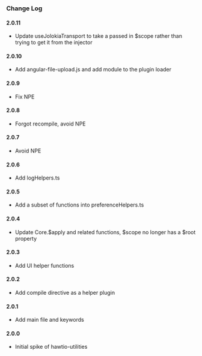 ### Change Log

#### 2.0.11
* Update useJolokiaTransport to take a passed in $scope rather than trying to get it from the injector

#### 2.0.10
* Add angular-file-upload.js and add module to the plugin loader

#### 2.0.9
* Fix NPE

#### 2.0.8
* Forgot recompile, avoid NPE

#### 2.0.7
* Avoid NPE

#### 2.0.6
* Add logHelpers.ts

#### 2.0.5
* Add a subset of functions into preferenceHelpers.ts

#### 2.0.4
* Update Core.$apply and related functions, $scope no longer has a $root property

#### 2.0.3
* Add UI helper functions

#### 2.0.2
* Add compile directive as a helper plugin

#### 2.0.1
* Add main file and keywords

#### 2.0.0
* Initial spike of hawtio-utilities
